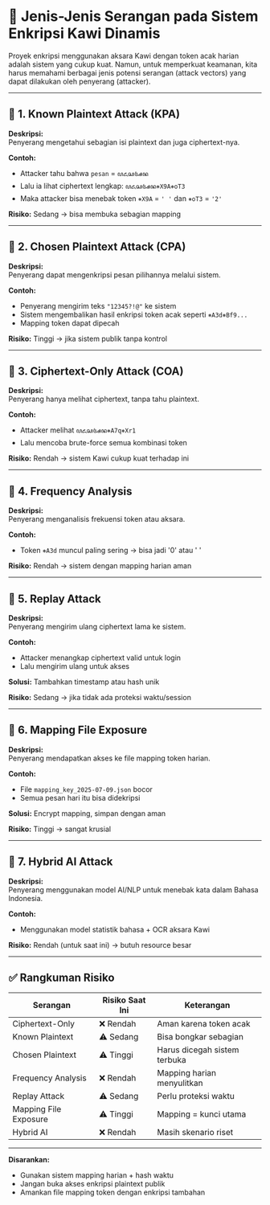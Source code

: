 # 🔐 Jenis-Jenis Serangan pada Sistem Enkripsi Kawi Dinamis

Proyek enkripsi menggunakan aksara Kawi dengan token acak harian adalah sistem yang cukup kuat. Namun, untuk memperkuat keamanan, kita harus memahami berbagai jenis potensi serangan (attack vectors) yang dapat dilakukan oleh penyerang (attacker).

---

## 🧨 1. Known Plaintext Attack (KPA)

**Deskripsi:**  
Penyerang mengetahui sebagian isi plaintext dan juga ciphertext-nya.

**Contoh:**  
- Attacker tahu bahwa `pesan` = `ꦥꦌꦱꦄꦤ`
- Lalu ia lihat ciphertext lengkap: `ꦥꦌꦱꦄꦤ⎈X9A⎈oT3`
- Maka attacker bisa menebak token `⎈X9A` = `' '` dan `⎈oT3` = `'2'`

**Risiko:** Sedang → bisa membuka sebagian mapping

---

## 🧨 2. Chosen Plaintext Attack (CPA)

**Deskripsi:**  
Penyerang dapat mengenkripsi pesan pilihannya melalui sistem.

**Contoh:**  
- Penyerang mengirim teks `"12345?!@"` ke sistem
- Sistem mengembalikan hasil enkripsi token acak seperti `⎈A3d⎈Bf9...`
- Mapping token dapat dipecah

**Risiko:** Tinggi → jika sistem publik tanpa kontrol

---

## 🧨 3. Ciphertext-Only Attack (COA)

**Deskripsi:**  
Penyerang hanya melihat ciphertext, tanpa tahu plaintext.

**Contoh:**  
- Attacker melihat `ꦥꦌꦱꦄꦤ⎈A7q⎈Xr1`
- Lalu mencoba brute-force semua kombinasi token

**Risiko:** Rendah → sistem Kawi cukup kuat terhadap ini

---

## 🧨 4. Frequency Analysis

**Deskripsi:**  
Penyerang menganalisis frekuensi token atau aksara.

**Contoh:**  
- Token `⎈A3d` muncul paling sering → bisa jadi '0' atau ' '

**Risiko:** Rendah → sistem dengan mapping harian aman

---

## 🧨 5. Replay Attack

**Deskripsi:**  
Penyerang mengirim ulang ciphertext lama ke sistem.

**Contoh:**  
- Attacker menangkap ciphertext valid untuk login
- Lalu mengirim ulang untuk akses

**Solusi:** Tambahkan timestamp atau hash unik

**Risiko:** Sedang → jika tidak ada proteksi waktu/session

---

## 🧨 6. Mapping File Exposure

**Deskripsi:**  
Penyerang mendapatkan akses ke file mapping token harian.

**Contoh:**  
- File `mapping_key_2025-07-09.json` bocor
- Semua pesan hari itu bisa didekripsi

**Solusi:** Encrypt mapping, simpan dengan aman

**Risiko:** Tinggi → sangat krusial

---

## 🧨 7. Hybrid AI Attack

**Deskripsi:**  
Penyerang menggunakan model AI/NLP untuk menebak kata dalam Bahasa Indonesia.

**Contoh:**  
- Menggunakan model statistik bahasa + OCR aksara Kawi

**Risiko:** Rendah (untuk saat ini) → butuh resource besar

---

## ✅ Rangkuman Risiko

| Serangan                | Risiko Saat Ini | Keterangan |
|------------------------|------------------|------------|
| Ciphertext-Only        | ❌ Rendah         | Aman karena token acak |
| Known Plaintext        | ⚠️ Sedang         | Bisa bongkar sebagian |
| Chosen Plaintext       | ⚠️ Tinggi         | Harus dicegah sistem terbuka |
| Frequency Analysis     | ❌ Rendah         | Mapping harian menyulitkan |
| Replay Attack          | ⚠️ Sedang         | Perlu proteksi waktu |
| Mapping File Exposure  | ⚠️ Tinggi         | Mapping = kunci utama |
| Hybrid AI              | ❌ Rendah         | Masih skenario riset |

---

**Disarankan:**  
- Gunakan sistem mapping harian + hash waktu  
- Jangan buka akses enkripsi plaintext publik  
- Amankan file mapping token dengan enkripsi tambahan
